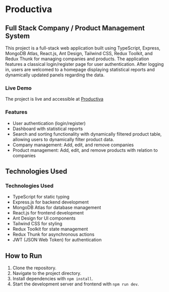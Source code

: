 # Productiva

## Full Stack Company / Product Management System

This project is a full-stack web application built using TypeScript, Express, MongoDB Atlas, React.js, Ant Design, Tailwind CSS, Redux Toolkit, and Redux Thunk for managing companies and products. The application features a classical login/register page for user authentication. After logging in, users are welcomed to a homepage displaying statistical reports and dynamically updated panels regarding the data.

### Live Demo

The project is live and accessible at [Productiva](https://productiva.vercel.app/)

### Features

- User authentication (login/register)
- Dashboard with statistical reports
- Search and sorting functionality with dynamically filtered product table, allowing users to dynamically filter product data.
- Company management: Add, edit, and remove companies
- Product management: Add, edit, and remove products with relation to companies

## Technologies Used

### Technologies Used

- TypeScript for static typing
- Express.js for backend development
- MongoDB Atlas for database management
- React.js for frontend development
- Ant Design for UI components
- Tailwind CSS for styling
- Redux Toolkit for state management
- Redux Thunk for asynchronous actions
- JWT (JSON Web Token) for authentication

## How to Run

1. Clone the repository.
2. Navigate to the project directory.
3. Install dependencies with `npm install`.
4. Start the development server and frontend with `npm run dev`.
